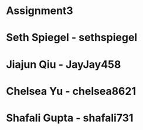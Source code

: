 # Assignment3

# Seth Spiegel - sethspiegel
# Jiajun Qiu - JayJay458
# Chelsea Yu - chelsea8621
# Shafali Gupta - shafali731
